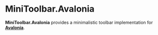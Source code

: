 # MiniToolbar.Avalonia

**MiniToolbar.Avalonia** provides a minimalistic toolbar implementation for **[Avalonia](https://avaloniaui.net/)**.
